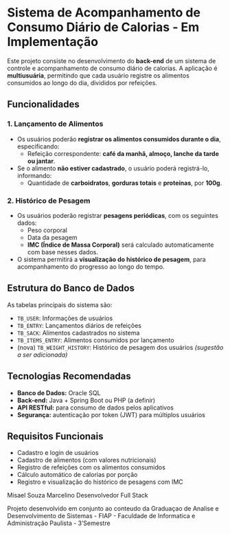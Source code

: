 # Sistema de Acompanhamento de Consumo Diário de Calorias - Em Implementação

Este projeto consiste no desenvolvimento do **back-end** de um sistema de controle e acompanhamento de consumo diário de calorias. A aplicação é **multiusuária**, permitindo que cada usuário registre os alimentos consumidos ao longo do dia, divididos por refeições.

## Funcionalidades

### 1. Lançamento de Alimentos

- Os usuários poderão **registrar os alimentos consumidos durante o dia**, especificando:
  - Refeição correspondente: **café da manhã, almoço, lanche da tarde ou jantar**.
- Se o alimento **não estiver cadastrado**, o usuário poderá registrá-lo, informando:
  - Quantidade de **carboidratos**, **gorduras totais** e **proteínas**, por **100g**.

### 2. Histórico de Pesagem

- Os usuários poderão registrar **pesagens periódicas**, com os seguintes dados:
  - Peso corporal
  - Data da pesagem
  - **IMC (Índice de Massa Corporal)** será calculado automaticamente com base nesses dados.
- O sistema permitirá a **visualização do histórico de pesagem**, para acompanhamento do progresso ao longo do tempo.

## Estrutura do Banco de Dados

As tabelas principais do sistema são:

- `TB_USER`: Informações de usuários
- `TB_ENTRY`: Lançamentos diários de refeições
- `TB_SACK`: Alimentos cadastrados no sistema
- `TB_ITEMS_ENTRY`: Alimentos consumidos por lançamento
- (nova) `TB_WEIGHT_HISTORY`: Histórico de pesagem dos usuários *(sugestão a ser adicionada)*

## Tecnologias Recomendadas

- **Banco de Dados:** Oracle SQL
- **Back-end:** Java + Spring Boot ou PHP (a definir)
- **API RESTful:** para consumo de dados pelos aplicativos
- **Segurança:** autenticação por token (JWT) para múltiplos usuários

## Requisitos Funcionais

- Cadastro e login de usuários
- Cadastro de alimentos (com valores nutricionais)
- Registro de refeições com os alimentos consumidos
- Cálculo automático de calorias por porção
- Registro e visualização do histórico de pesagens com IMC

Misael Souza Marcelino
Desenvolvedor Full Stack

Projeto desenvolvido em conjunto ao conteudo da Graduaçao de Analise e Desenvolvimento de Sistemas  -
FIAP - Faculdade de Informatica e Administração Paulista - 3’Semestre
